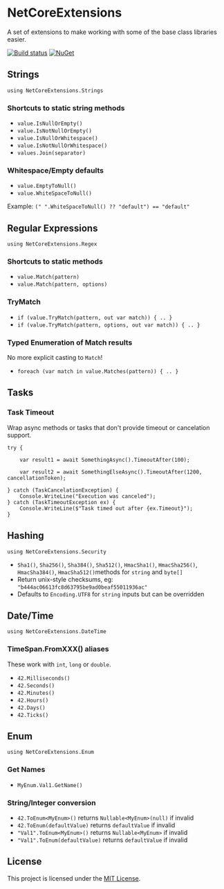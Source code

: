 # NetCoreExtensions

A set of extensions to make working with some of the base class libraries easier.

[![Build status](https://ci.appveyor.com/api/projects/status/gxfnvkayfbrmllt0/branch/master?svg=true)](https://ci.appveyor.com/project/gregmac/netcoreextensions/branch/master) [![NuGet](https://img.shields.io/nuget/v/NetCoreExtensions.svg?maxAge=3600)](https://www.nuget.org/packages/NetCoreExtensions/)


## Strings

`using NetCoreExtensions.Strings`

### Shortcuts to static string methods

* `value.IsNullOrEmpty()`        
* `value.IsNotNullOrEmpty()`     
* `value.IsNullOrWhitespace()`   
* `value.IsNotNullOrWhitespace()`
* `values.Join(separator)`       

### Whitespace/Empty defaults

* `value.EmptyToNull()`
* `value.WhiteSpaceToNull()`

Example: `(" ".WhiteSpaceToNull() ?? "default") == "default"`

## Regular Expressions

`using NetCoreExtensions.Regex`

### Shortcuts to static methods

* `value.Match(pattern)` 
* `value.Match(pattern, options)`

### TryMatch 

* `if (value.TryMatch(pattern, out var match)) { .. }` 
* `if (value.TryMatch(pattern, options, out var match)) { .. }`  

### Typed Enumeration of Match results

No more explicit casting to `Match`!

* `foreach (var match in value.Matches(pattern)) { .. } `

## Tasks


### Task Timeout

Wrap async methods or tasks that don't provide timeout or cancelation support.

```
try { 

    var result1 = await SomethingAsync().TimeoutAfter(100);

    var result2 = await SomethingElseAsync().TimeoutAfter(1200, cancellationToken);

} catch (TaskCancelationException) {
    Console.WriteLine("Execution was canceled");
} catch (TaskTimeoutException ex) {
    Console.WriteLine($"Task timed out after {ex.Timeout}");
}
```

## Hashing

`using NetCoreExtensions.Security`

* `Sha1()`, `Sha256()`, `Sha384()`, `Sha512()`, `HmacSha1()`, `HmacSha256()`, `HmacSha384()`, `HmacSha512()`methods for `string` and `byte[]`
* Return unix-style checksums, eg: `"b444ac06613fc8d63795be9ad0beaf55011936ac"`
* Defaults to `Encoding.UTF8` for `string` inputs but can be overridden

## Date/Time

`using NetCoreExtensions.DateTime`

### TimeSpan.FromXXX() aliases

These work with `int`, `long` or `double`.

* `42.Milliseconds()`
* `42.Seconds()`     
* `42.Minutes()`     
* `42.Hours()`       
* `42.Days()`        
* `42.Ticks()` 


## Enum

`using NetCoreExtensions.Enum`

### Get Names

* `MyEnum.Val1.GetName()`

### String/Integer conversion

* `42.ToEnum<MyEnum>()` returns `Nullable<MyEnum>(null)` if invalid
* `42.ToEnum(defaultValue)` returns `defaultValue` if invalid
* `"Val1".ToEnum<MyEnum>()` returns `Nullable<MyEnum>` if invalid
* `"Val1".ToEnum(defaultValue)` returns `defaultValue` if invalid

## License

This project is licensed under the [MIT License](LICENSE.md).
